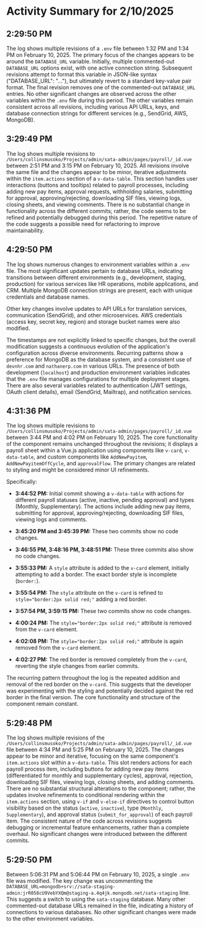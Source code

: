 # Activity Summary for 2/10/2025

## 2:29:50 PM
The log shows multiple revisions of a `.env` file between 1:32 PM and 1:34 PM on February 10, 2025.  The primary focus of the changes appears to be around the `DATABASE_URL` variable. Initially, multiple commented-out `DATABASE_URL` options exist, with one active connection string.  Subsequent revisions attempt to format this variable in JSON-like syntax ("DATABASE_URL": "..."), but ultimately revert to a standard key-value pair format.  The final revision removes one of the commented-out  `DATABASE_URL` entries.  No other significant changes are observed across the other variables within the `.env` file during this period.  The other variables remain consistent across all revisions, including various API URLs, keys, and database connection strings for different services (e.g., SendGrid, AWS, MongoDB).


## 3:29:49 PM
The log shows multiple revisions to `/Users/collinsmusoko/Projects/admin/sata-admin/pages/payroll/_id.vue` between 2:51 PM and 3:15 PM on February 10, 2025.  All revisions involve the same file and the changes appear to be minor, iterative adjustments within the `item.actions` section of a `v-data-table`. This section handles user interactions (buttons and tooltips) related to payroll processes, including adding new pay items, approval requests, withholding salaries, submitting for approval, approving/rejecting, downloading SIF files, viewing logs, closing sheets, and viewing comments.  There is no substantial change in functionality across the different commits; rather, the code seems to be refined and potentially debugged during this period.  The repetitive nature of the code suggests a possible need for refactoring to improve maintainability.


## 4:29:50 PM
The log shows numerous changes to environment variables within a `.env` file.  The most significant updates pertain to database URLs,  indicating transitions between different environments (e.g., development, staging, production) for various services like HR operations,  mobile applications, and CRM.  Multiple MongoDB connection strings are present, each with unique credentials and database names.

Other key changes involve updates to API URLs for translation services,  communication (SendGrid), and other microservices.  AWS credentials (access key, secret key, region) and storage bucket names were also modified.

The timestamps are not explicitly linked to specific changes, but the overall modification suggests a continuous evolution of the application's configuration across diverse environments.  Recurring patterns show a preference for MongoDB as the database system, and a consistent use of `devnhr.com` and `nathanerp.com` in various URLs.  The presence of both development (`localhost`) and production environment variables indicates that the `.env` file manages configurations for multiple deployment stages.  There are also several variables related to authentication (JWT settings,  OAuth client details), email (SendGrid, Mailtrap), and notification services.


## 4:31:36 PM
The log shows multiple revisions to `/Users/collinsmusoko/Projects/admin/sata-admin/pages/payroll/_id.vue` between 3:44 PM and 4:02 PM on February 10, 2025.  The core functionality of the component remains unchanged throughout the revisions; it displays a payroll sheet within a Vue.js application using components like `v-card`, `v-data-table`, and custom components like `AddNewPayitem`, `AddNewPayitemOffCycle`, and `approvalFlow`.  The primary changes are related to styling and might be considered minor UI refinements.

Specifically:

* **3:44:52 PM:** Initial commit showing a `v-data-table` with actions for different payroll statuses (active, inactive, pending approval) and types (Monthly, Supplementary).  The actions include adding new pay items, submitting for approval, approving/rejecting, downloading SIF files, viewing logs and comments.

* **3:45:20 PM and 3:45:39 PM:** These two commits show no code changes.

* **3:46:55 PM, 3:48:16 PM, 3:48:51 PM:** These three commits also show no code changes.

* **3:55:33 PM:** A `style` attribute is added to the `v-card` element, initially attempting to add a border.  The exact border style is incomplete (`border:`).


* **3:55:54 PM:** The `style` attribute on the `v-card` is refined to `style="border:2px solid red;"` adding a red border.

* **3:57:54 PM, 3:59:15 PM:**  These two commits show no code changes.

* **4:00:24 PM:** The `style="border:2px solid red;"` attribute is removed from the `v-card` element.

* **4:02:08 PM:** The `style="border:2px solid red;"` attribute is again removed from the `v-card` element.

* **4:02:27 PM:** The red border is removed completely from the `v-card`, reverting the style changes from earlier commits.


The recurring pattern throughout the log is the repeated addition and removal of the red border on the `v-card`. This suggests that the developer was experimenting with the styling and potentially decided against the red border in the final version.  The core functionality and structure of the component remain constant.


## 5:29:48 PM
The log shows multiple revisions of the `/Users/collinsmusoko/Projects/admin/sata-admin/pages/payroll/_id.vue` file between 4:34 PM and 5:25 PM on February 10, 2025.  The changes appear to be minor and iterative, focusing on the same component's `item.actions` slot within a `v-data-table`. This slot renders actions for each payroll process item, including buttons for adding new pay items (differentiated for monthly and supplementary cycles), approval, rejection, downloading SIF files, viewing logs, closing sheets, and adding comments.  There are no substantial structural alterations to the component; rather, the updates involve refinements to conditional rendering within the `item.actions` section, using `v-if` and `v-else-if` directives to control button visibility based on the status (`active`, `inactive`), type (`Monthly`, `Supplementary`), and approval status (`submit_for_approval`) of each payroll item.  The consistent nature of the code across revisions suggests debugging or incremental feature enhancements, rather than a complete overhaul.  No significant changes were introduced between the different commits.


## 5:29:50 PM
Between 5:06:31 PM and 5:06:44 PM on February 10, 2025, a single `.env` file was modified.  The key change was uncommenting the `DATABASE_URL=mongodb+srv://sata-staging-admin:jrR058cU9VebYXQm@staging-a.4q4jk.mongodb.net/sata-staging` line.  This suggests a switch to using the  `sata-staging` database.  Many other commented-out database URLs remained in the file, indicating a history of connections to various databases.  No other significant changes were made to the other environment variables.
